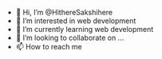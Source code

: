 - 👋 Hi, I’m @HithereSakshihere
- 👀 I’m interested in web development
- 🌱 I’m currently learning web development
- 💞️ I’m looking to collaborate on ...
- 📫 How to reach me 

<!---
HithereSakshihere/HithereSakshihere is a ✨ special ✨ repository because its `README.md` (this file) appears on your GitHub profile.
You can click the Preview link to take a look at your changes.
--->
